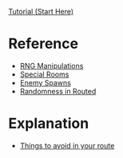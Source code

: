 [Tutorial (Start Here)](TUTORIAL.md)

Reference
=========
- [RNG Manipulations](reference/manips.md)
- [Special Rooms](reference/special_rooms.md)
- [Enemy Spawns](reference/enemy_spawns.md)
- [Randomness in Routed](reference/randomness.md)

Explanation
===========
- [Things to avoid in your route](explanation/things_to_avoid.md)
